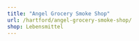 ```yaml
---
title: "Angel Grocery Smoke Shop"
url: /hartford/angel-grocery-smoke-shop/
shop: Lebensmittel
---
```

